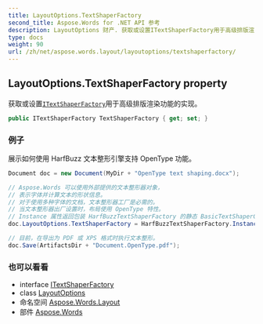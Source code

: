 ```yaml
---
title: LayoutOptions.TextShaperFactory
second_title: Aspose.Words for .NET API 参考
description: LayoutOptions 财产. 获取或设置ITextShaperFactory用于高级排版渲染功能的实现
type: docs
weight: 90
url: /zh/net/aspose.words.layout/layoutoptions/textshaperfactory/
---
```

## LayoutOptions.TextShaperFactory property

获取或设置[`ITextShaperFactory`](../../../aspose.words.shaping/itextshaperfactory/)用于高级排版渲染功能的实现。

```csharp
public ITextShaperFactory TextShaperFactory { get; set; }
```

### 例子

展示如何使用 HarfBuzz 文本整形引擎支持 OpenType 功能。

```csharp
Document doc = new Document(MyDir + "OpenType text shaping.docx");

// Aspose.Words 可以使用外部提供的文本整形器对象，
// 表示字体并计算文本的形状信息。
// 对于使用多种字体的文档，文本整形器工厂是必需的。
// 当文本整形器出厂设置时，布局使用 OpenType 特性。
// Instance 属性返回包装 HarfBuzzTextShaperFactory 的静态 BasicTextShaperCache 对象。
doc.LayoutOptions.TextShaperFactory = HarfBuzzTextShaperFactory.Instance;

// 目前，在导出为 PDF 或 XPS 格式时执行文本整形。
doc.Save(ArtifactsDir + "Document.OpenType.pdf");
```

### 也可以看看

* interface [ITextShaperFactory](../../../aspose.words.shaping/itextshaperfactory/)
* class [LayoutOptions](../)
* 命名空间 [Aspose.Words.Layout](../../layoutoptions/)
* 部件 [Aspose.Words](../../../)


